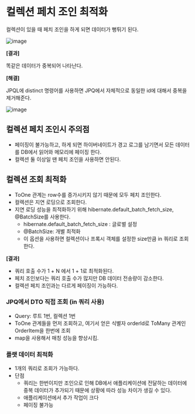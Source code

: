 # 컬렉션 페치 조인 최적화

컬렉션이 있을 때 페치 조인을 하게 되면 데이터가 뻥튀기 된다.

![image](https://user-images.githubusercontent.com/40904001/191947918-b1e40ecb-4d87-4e50-8842-98229e59995d.png)

**[결과]**

똑같은 데이터가 중복되어 나타난다.

**[해결]**

JPQL에 distinct 명령어를 사용하면 JPQ에서 자체적으로 동일한 id에 대해서 중복을 제거해준다.

![image](https://user-images.githubusercontent.com/40904001/190541625-03001064-1249-4331-a21e-f9fecaa44fa1.png)



## 컬렉션 페치 조인시 주의점

- 페이징이 불가능하고, 하게 되면 하이버네이트가 경고 로그를 남기면서 모든 데이터를 DB에서 읽어와 메모리에 페이징 한다.
- 컬렉션 둘 이상일 땐 페치 조인을 사용하면 안된다.



## 컬렉션 조회 최적화

- ToOne 관계는 row수를 증가시키지 않기 때문에 모두 페치 조인한다.
- 컬렉션은 지연 로딩으로 조회한다.
- 지연 로딩 성능을 최적화하기 위해 hibernate.default_batch_fetch_size, @BatchSize를 사용한다.
  - hibernate.default_batch_fetch_size : 글로벌 설정
  - @BatchSize: 개별 최적화
  - 이 옵션을 사용하면 컬렉션이나 프록시 객체를 설정한 size만큼 in 쿼리로 조회한다.

**[결과]**

- 쿼리 호출 수가 1 + N 에서 1 + 1로 최적화된다.
- 페치 조인보다는 쿼리 호출 수가 많지만 DB 데이터 전송량이 감소한다.
- 컬렉션 페치 조인과는 다르게 페이징이 가능하다.



### JPQ에서 DTO 직접 조회 (in 쿼리 사용)

- Query: 루트 1번, 컬렉션 1번
- ToOne 관계들을 먼저 조회하고, 여기서 얻은 식별자 orderId로 ToMany 관계인 OrderItem을 한번에 조회
- map을 사용해서 매칭 성능을 향상시킴.



### 플랫 데이터 최적화

- 1개의 쿼리로 조회가 가능하다.
- 단점
  - 쿼리는 한번이지만 조인으로 인해 DB에서 애플리케이션에 전달하는 데이터에 중복 데이터가 추가되기 때문에 상황에 따라 성능 차이가 생길 수 있다.
  - 애플리케이션에서 추가 작업이 크다
  - 페이징 불가능